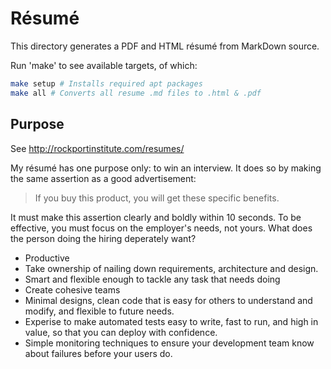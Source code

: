 # Résumé

This directory generates a PDF and HTML résumé from MarkDown source.

Run 'make' to see available targets, of which:

```bash
make setup # Installs required apt packages
make all # Converts all resume .md files to .html & .pdf
```

## Purpose

See http://rockportinstitute.com/resumes/

My résumé has one purpose only: to win an interview. It does so by making the
same assertion as a good advertisement:

> If you buy this product, you will get these specific benefits.

It must make this assertion clearly and boldly within 10 seconds. To be
effective, you must focus on the employer's needs, not yours. What does the
person doing the hiring deperately want?

* Productive
* Take ownership of nailing down requirements, architecture and design.
* Smart and flexible enough to tackle any task that needs doing
* Create cohesive teams
* Minimal designs, clean code that is easy for others to understand and modify,
  and flexible to future needs.
* Experise to make automated tests easy to write, fast to run, and high in
  value, so that you can deploy with confidence.
* Simple monitoring techniques to ensure your development team know about
  failures before your users do.

